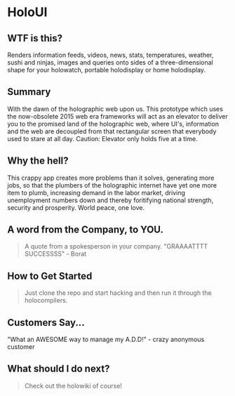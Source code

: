 # HoloUI #

<!-- 
> This material was originally posted [here](http://www.quora.com/What-is-Amazons-approach-to-product-development-and-product-management). It is reproduced here for posterities sake.

There is an approach called "working backwards" that is widely used at Amazon. They work backwards from the customer, rather than starting with an idea for a product and trying to bolt customers onto it. While working backwards can be applied to any specific product decision, using this approach is especially important when developing new products or features.

For new initiatives a product manager typically starts by writing an internal press release announcing the finished product. The target audience for the press release is the new/updated product's customers, which can be retail customers or internal users of a tool or technology. Internal press releases are centered around the customer problem, how current solutions (internal or external) fail, and how the new product will blow away existing solutions.

If the benefits listed don't sound very interesting or exciting to customers, then perhaps they're not (and shouldn't be built). Instead, the product manager should keep iterating on the press release until they've come up with benefits that actually sound like benefits. Iterating on a press release is a lot less expensive than iterating on the product itself (and quicker!).

If the press release is more than a page and a half, it is probably too long. Keep it simple. 3-4 sentences for most paragraphs. Cut out the fat. Don't make it into a spec. You can accompany the press release with a FAQ that answers all of the other business or execution questions so the press release can stay focused on what the customer gets. My rule of thumb is that if the press release is hard to write, then the product is probably going to suck. Keep working at it until the outline for each paragraph flows. 

Oh, and I also like to write press-releases in what I call "Oprah-speak" for mainstream consumer products. Imagine you're sitting on Oprah's couch and have just explained the product to her, and then you listen as she explains it to her audience. That's "Oprah-speak", not "Geek-speak".

Once the project moves into development, the press release can be used as a touchstone; a guiding light. The product team can ask themselves, "Are we building what is in the press release?" If they find they're spending time building things that aren't in the press release (overbuilding), they need to ask themselves why. This keeps product development focused on achieving the customer benefits and not building extraneous stuff that takes longer to build, takes resources to maintain, and doesn't provide real customer benefit (at least not enough to warrant inclusion in the press release).
 -->

## WTF is this? ##
  > 
  Renders information feeds, videos, news, stats, temperatures, weather, sushi and ninjas, images and queries onto sides of a three-dimensional shape for your holowatch, portable holodisplay or home holodisplay.

## Summary ##
  > 
  With the dawn of the holographic web upon us.  This prototype which uses the now-obsolete 2015 web era frameworks will act as an elevator to deliver you to the promised land of the holographic web, where UI's, information and the web are decoupled from that rectangular screen that everybody used to stare at all day. Caution: Elevator only holds five at a time.


## Why the hell? ##
  > 
  This crappy app creates more problems than it solves, generating more jobs, so that the plumbers of the holographic internet have yet one more item to plumb, increasing demand in the labor market, driving unemployment numbers down and thereby foritifying national strength, security and prosperity. World peace, one love.

## A word from the Company, to YOU. ##
  > A quote from a spokesperson in your company.
  "GRAAAATTTT SUCCESSSS" - Borat

## How to Get Started ##
  > Just clone the repo and start hacking and then run it through the holocompilers.

## Customers Say... ##
  > 
  "What an AWESOME way to manage my A.D.D!" - crazy anonymous customer

## What should I do next? ##
  > Check out the holowiki of course!
